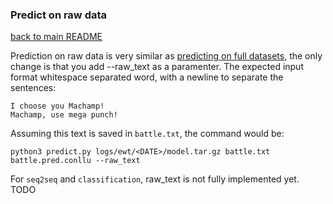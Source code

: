### Predict on raw data
[back to main README](../README.md)

Prediction on raw data is very similar as [predicting on full datasets](predict_data.md), the only change is that you add --raw_text as a paramenter. The expected input format whitespace separated word, with a newline to separate the sentences:

```
I choose you Machamp!
Machamp, use mega punch!
```

Assuming this text is saved in `battle.txt`, the command would be:

```
python3 predict.py logs/ewt/<DATE>/model.tar.gz battle.txt battle.pred.conllu --raw_text
```

For `seq2seq` and `classification`, raw_text is not fully implemented yet. TODO

